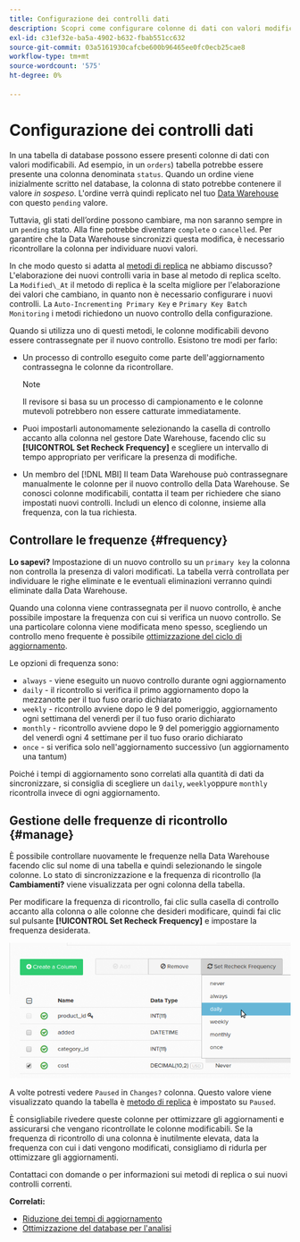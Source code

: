 ```yaml
---
title: Configurazione dei controlli dati
description: Scopri come configurare colonne di dati con valori modificabili.
exl-id: c31ef32e-ba5a-4902-b632-fbab551cc632
source-git-commit: 03a5161930cafcbe600b96465ee0fc0ecb25cae8
workflow-type: tm+mt
source-wordcount: '575'
ht-degree: 0%

---
```


# Configurazione dei controlli dati

In una tabella di database possono essere presenti colonne di dati con valori modificabili. Ad esempio, in un `orders`) tabella potrebbe essere presente una colonna denominata `status`. Quando un ordine viene inizialmente scritto nel database, la colonna di stato potrebbe contenere il valore _in sospeso_. L&#39;ordine verrà quindi replicato nel tuo [Data Warehouse](../data-warehouse-mgr/tour-dwm.md) con questo `pending` valore.

Tuttavia, gli stati dell’ordine possono cambiare, ma non saranno sempre in un `pending` stato. Alla fine potrebbe diventare `complete` o `cancelled`. Per garantire che la Data Warehouse sincronizzi questa modifica, è necessario ricontrollare la colonna per individuare nuovi valori.

In che modo questo si adatta al [metodi di replica](../data-warehouse-mgr/cfg-replication-methods.md) ne abbiamo discusso? L&#39;elaborazione dei nuovi controlli varia in base al metodo di replica scelto. La `Modified\_At` il metodo di replica è la scelta migliore per l&#39;elaborazione dei valori che cambiano, in quanto non è necessario configurare i nuovi controlli. La `Auto-Incrementing Primary Key` e `Primary Key Batch Monitoring` i metodi richiedono un nuovo controllo della configurazione.

Quando si utilizza uno di questi metodi, le colonne modificabili devono essere contrassegnate per il nuovo controllo. Esistono tre modi per farlo:

* Un processo di controllo eseguito come parte dell&#39;aggiornamento contrassegna le colonne da ricontrollare.

   >[!NOTE]
   >
   >Il revisore si basa su un processo di campionamento e le colonne mutevoli potrebbero non essere catturate immediatamente.

* Puoi impostarli autonomamente selezionando la casella di controllo accanto alla colonna nel gestore Date Warehouse, facendo clic su **[!UICONTROL Set Recheck Frequency]** e scegliere un intervallo di tempo appropriato per verificare la presenza di modifiche.
* Un membro del [!DNL MBI] Il team Data Warehouse può contrassegnare manualmente le colonne per il nuovo controllo della Data Warehouse. Se conosci colonne modificabili, contatta il team per richiedere che siano impostati nuovi controlli. Includi un elenco di colonne, insieme alla frequenza, con la tua richiesta.

## Controllare le frequenze {#frequency}

**Lo sapevi?**
Impostazione di un nuovo controllo su un `primary key` la colonna non controlla la presenza di valori modificati. La tabella verrà controllata per individuare le righe eliminate e le eventuali eliminazioni verranno quindi eliminate dalla Data Warehouse.

Quando una colonna viene contrassegnata per il nuovo controllo, è anche possibile impostare la frequenza con cui si verifica un nuovo controllo. Se una particolare colonna viene modificata meno spesso, scegliendo un controllo meno frequente è possibile [ottimizzazione del ciclo di aggiornamento](../../best-practices/reduce-update-cycle-time.md).

Le opzioni di frequenza sono:

* `always` - viene eseguito un nuovo controllo durante ogni aggiornamento
* `daily` - il ricontrollo si verifica il primo aggiornamento dopo la mezzanotte per il tuo fuso orario dichiarato
* `weekly` - ricontrollo avviene dopo le 9 del pomeriggio, aggiornamento ogni settimana del venerdì per il tuo fuso orario dichiarato
* `monthly` - ricontrollo avviene dopo le 9 del pomeriggio aggiornamento del venerdì ogni 4 settimane per il tuo fuso orario dichiarato
* `once` - si verifica solo nell&#39;aggiornamento successivo (un aggiornamento una tantum)

Poiché i tempi di aggiornamento sono correlati alla quantità di dati da sincronizzare, si consiglia di scegliere un `daily`, `weekly`oppure `monthly` ricontrolla invece di ogni aggiornamento.

## Gestione delle frequenze di ricontrollo {#manage}

È possibile controllare nuovamente le frequenze nella Data Warehouse facendo clic sul nome di una tabella e quindi selezionando le singole colonne. Lo stato di sincronizzazione e la frequenza di ricontrollo (la **Cambiamenti?** viene visualizzata per ogni colonna della tabella.

Per modificare la frequenza di ricontrollo, fai clic sulla casella di controllo accanto alla colonna o alle colonne che desideri modificare, quindi fai clic sul pulsante **[!UICONTROL Set Recheck Frequency]** e impostare la frequenza desiderata.

![](../../assets/dwm-recheck.png)

A volte potresti vedere `Paused` in `Changes?` colonna. Questo valore viene visualizzato quando la tabella è [metodo di replica](../../data-analyst/data-warehouse-mgr/cfg-data-rechecks.md) è impostato su `Paused`.

È consigliabile rivedere queste colonne per ottimizzare gli aggiornamenti e assicurarsi che vengano ricontrollate le colonne modificabili. Se la frequenza di ricontrollo di una colonna è inutilmente elevata, data la frequenza con cui i dati vengono modificati, consigliamo di ridurla per ottimizzare gli aggiornamenti.

Contattaci con domande o per informazioni sui metodi di replica o sui nuovi controlli correnti.

**Correlati:**

* [Riduzione dei tempi di aggiornamento](../../best-practices/reduce-update-cycle-time.md)
* [Ottimizzazione del database per l&#39;analisi](../../best-practices/opt-db-analysis.md)
